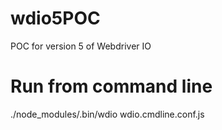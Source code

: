 # wdio5POC
POC for version 5 of Webdriver IO


# Run from command line
./node_modules/.bin/wdio wdio.cmdline.conf.js
